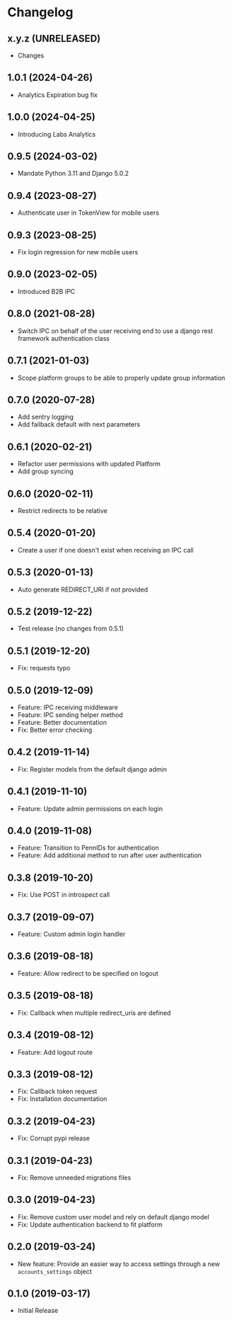 Changelog
=========

x.y.z (UNRELEASED)
------------------
* Changes

1.0.1 (2024-04-26)
------------------
* Analytics Expiration bug fix

1.0.0 (2024-04-25)
------------------
* Introducing Labs Analytics

0.9.5 (2024-03-02)
------------------
* Mandate Python 3.11 and Django 5.0.2

0.9.4 (2023-08-27)
------------------
* Authenticate user in TokenView for mobile users

0.9.3 (2023-08-25)
------------------
* Fix login regression for new mobile users

0.9.0 (2023-02-05)
------------------
* Introduced B2B IPC

0.8.0 (2021-08-28)
------------------
* Switch IPC on behalf of the user receiving end to use a django rest framework authentication class

0.7.1 (2021-01-03)
------------------
* Scope platform groups to be able to properly update group information

0.7.0 (2020-07-28)
------------------
* Add sentry logging
* Add failback default with next parameters

0.6.1 (2020-02-21)
------------------
* Refactor user permissions with updated Platform
* Add group syncing

0.6.0 (2020-02-11)
------------------
* Restrict redirects to be relative

0.5.4 (2020-01-20)
------------------
* Create a user if one doesn't exist when receiving an IPC call

0.5.3 (2020-01-13)
------------------
* Auto generate REDIRECT_URI if not provided

0.5.2 (2019-12-22)
------------------
* Test release (no changes from 0.5.1)

0.5.1 (2019-12-20)
------------------
* Fix: requests typo

0.5.0 (2019-12-09)
------------------
* Feature: IPC receiving middleware
* Feature: IPC sending helper method
* Feature: Better documentation
* Fix: Better error checking

0.4.2 (2019-11-14)
------------------
* Fix: Register models from the default django admin

0.4.1 (2019-11-10)
------------------
* Feature: Update admin permissions on each login

0.4.0 (2019-11-08)
------------------
* Feature: Transition to PennIDs for authentication
* Feature: Add additional method to run after user authentication

0.3.8 (2019-10-20)
------------------
* Fix: Use POST in introspect call

0.3.7 (2019-09-07)
------------------
* Feature: Custom admin login handler

0.3.6 (2019-08-18)
------------------
* Feature: Allow redirect to be specified on logout

0.3.5 (2019-08-18)
------------------
* Fix: Callback when multiple redirect_uris are defined

0.3.4 (2019-08-12)
------------------
* Feature: Add logout route

0.3.3 (2019-08-12)
------------------
* Fix: Callback token request
* Fix: Installation documentation

0.3.2 (2019-04-23)
------------------
* Fix: Corrupt pypi release

0.3.1 (2019-04-23)
------------------
* Fix: Remove unneeded migrations files

0.3.0 (2019-04-23)
------------------
* Fix: Remove custom user model and rely on default django model
* Fix: Update authentication backend to fit platform

0.2.0 (2019-03-24)
------------------
* New feature: Provide an easier way to access settings through a new `accounts_settings` object

0.1.0 (2019-03-17)
------------------
* Initial Release
